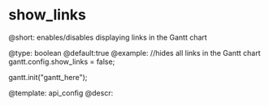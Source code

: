 show_links
=============
@short: enables/disables displaying links in the Gantt chart
	

@type: boolean
@default:true
@example:
//hides all links in the Gantt chart
gantt.config.show_links = false;
 
gantt.init("gantt_here");

@template:	api_config
@descr:


